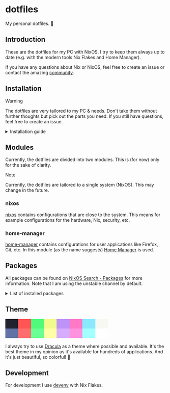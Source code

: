 # dotfiles

My personal dotfiles. 🔧

## Introduction

These are the dotfiles for my PC with NixOS. 
I try to keep them always up to date (e.g. with the modern tools Nix Flakes and Home Manager).

If you have any questions about Nix or NixOS, feel free to create an issue or contact the amazing [community](https://nixos.org/community/).

## Installation

> [!WARNING]  
> The dotfiles are very tailored to my PC & needs.
> Don't take them without further thoughts but pick out the parts you need. 
> If you still have questions, feel free to create an issue.

<details>
  <summary>Installation guide</summary>
  
  Install NixOS according to the [official documentation](https://nixos.org/manual/nixos/stable/#ch-installation).

  Boot into the installed system.

  Log in with the user you added.

  Install the `git` package.

  Then clone the dotfiles.

  ```sh
  git clone git@github.com:trzpiot/dotfiles.git ~/.dotfiles
  ```

  Move the file `/etc/nixos/hardware-configuration.nix` to `~/.dotfiles/modules/nixos/hardware/hardware-configuration.nix`.

  Remove the directory `/etc/nixos`.
  It's no longer needed because we configure the system using the dotfiles.

  Switch to the dotfiles directory.

  ```sh
  cd ~/.dotfiles
  ```

  Update the Nix Flake.

  ```sh
  nix flake update --experimental-features 'nix-command flakes'
  ```

  Edit the dotfiles 
  Rebuild the system using the dotfiles.

  ```sh
  sudo nixos-rebuild --flake .# switch --experimental-features 'nix-command flakes'
  ```

  Reboot.

  Have fun!
</details>

## Modules

Currently, the dotfiles are divided into two modules.
This is (for now) only for the sake of clarity.

> [!NOTE]  
> Currently, the dotfiles are tailored to a single system (NixOS).
> This may change in the future.

### nixos

[nixos](modules/nixos/) contains configurations that are close to the system.
This means for example configurations for the hardware, Nix, security, etc.

### home-manager

[home-manager](modules/home-manager/) contains configurations for user applications like Firefox, Git, etc.
In this module (as the name suggests) [Home Manager](https://github.com/nix-community/home-manager) is used.

## Packages

All packages can be found on [NixOS Search - Packages](https://search.nixos.org/packages) for more information.
Note that I am using the unstable channel by default.

<details>
  <summary>List of installed packages</summary>
  
  | Package                      | URL                                                                                  |
  | ---------------------------- | ------------------------------------------------------------------------------------ |
  | alacritty                    | https://search.nixos.org/packages?channel=unstable&show=alacritty                    |
  | aseprite                     | https://search.nixos.org/packages?channel=unstable&show=aseprite                     |
  | atkinson-hyperlegible        | https://search.nixos.org/packages?channel=unstable&show=atkinson-hyperlegible        |
  | bat                          | https://search.nixos.org/packages?channel=unstable&show=bat                          |
  | chromium                     | https://search.nixos.org/packages?channel=unstable&show=chromium                     |
  | delta                        | https://search.nixos.org/packages?channel=unstable&show=delta                        |
  | dircolors                    | https://search.nixos.org/packages?channel=unstable&show=dircolors                    |
  | direnv                       | https://search.nixos.org/packages?channel=unstable&show=direnv                       |
  | discord                      | https://search.nixos.org/packages?channel=unstable&show=discord                      |
  | enpass                       | https://search.nixos.org/packages?channel=unstable&show=enpass                       |
  | eza                          | https://search.nixos.org/packages?channel=unstable&show=eza                          |
  | fd                           | https://search.nixos.org/packages?channel=unstable&show=fd                           |
  | firefox                      | https://search.nixos.org/packages?channel=unstable&show=firefox                      |
  | fish                         | https://search.nixos.org/packages?channel=unstable&show=fish                         |
  | gimp                         | https://search.nixos.org/packages?channel=unstable&show=gimp                         |
  | git                          | https://search.nixos.org/packages?channel=unstable&show=git                          |
  | gnome.dconf-editor           | https://search.nixos.org/packages?channel=unstable&show=gnome.dconf-editor           |
  | gnome.gnome-boxes            | https://search.nixos.org/packages?channel=unstable&show=gnome.gnome-boxes            |
  | gnomeExtensions.appindicator | https://search.nixos.org/packages?channel=unstable&show=gnomeExtensions.appindicator |
  | gnomeExtensions.paperwm      | https://search.nixos.org/packages?channel=unstable&show=gnomeExtensions.paperwm      |
  | godot_4                      | https://search.nixos.org/packages?channel=unstable&show=godot_4                      |
  | inter                        | https://search.nixos.org/packages?channel=unstable&show=inter                        |
  | jetbrains.idea-community     | https://search.nixos.org/packages?channel=unstable&show=jetbrains.idea-community     |
  | jq                           | https://search.nixos.org/packages?channel=unstable&show=jq                           |
  | lazygit                      | https://search.nixos.org/packages?channel=unstable&show=lazygit                      |
  | logseq                       | https://search.nixos.org/packages?channel=unstable&show=logseq                       |
  | neofetch                     | https://search.nixos.org/packages?channel=unstable&show=neofetch                     |
  | neovim                       | https://search.nixos.org/packages?channel=unstable&show=neovim                       |
  | nerdfonts                    | https://search.nixos.org/packages?channel=unstable&show=nerdfonts                    |
  | nil                          | https://search.nixos.org/packages?channel=unstable&show=nil                          |
  | nixpkgs-fmt                  | https://search.nixos.org/packages?channel=unstable&show=nixpkgs-fmt                  |
  | spotify                      | https://search.nixos.org/packages?channel=unstable&show=spotify                      |
  | starship                     | https://search.nixos.org/packages?channel=unstable&show=starship                     |
  | texlive                      | https://search.nixos.org/packages?channel=unstable&show=texlive                      |
  | texstudio                    | https://search.nixos.org/packages?channel=unstable&show=texstudio                    |
  | vscode                       | https://search.nixos.org/packages?channel=unstable&show=vscode                       |
  | zoxide                       | https://search.nixos.org/packages?channel=unstable&show=zoxide                       |
</details>

## Theme

![](assets/dracula.png)

I always try to use [Dracula](https://draculatheme.com/) as a theme where possible and available.
It's the best theme in my opinion as it's available for hundreds of applications.
And it's just beautiful, so colorful! 🤩

## Development

For development I use [devenv](https://devenv.sh/) with Nix Flakes.
